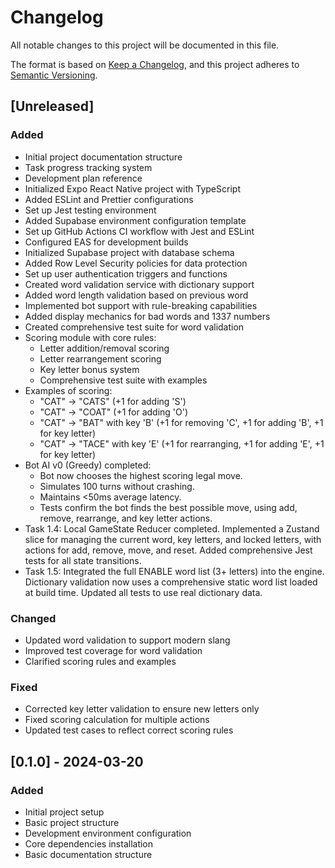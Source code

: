 # Changelog

All notable changes to this project will be documented in this file.

The format is based on [Keep a Changelog](https://keepachangelog.com/en/1.0.0/),
and this project adheres to [Semantic Versioning](https://semver.org/spec/v2.0.0.html).

## [Unreleased]

### Added
- Initial project documentation structure
- Task progress tracking system
- Development plan reference
- Initialized Expo React Native project with TypeScript
- Added ESLint and Prettier configurations
- Set up Jest testing environment
- Added Supabase environment configuration template
- Set up GitHub Actions CI workflow with Jest and ESLint
- Configured EAS for development builds
- Initialized Supabase project with database schema
- Added Row Level Security policies for data protection
- Set up user authentication triggers and functions
- Created word validation service with dictionary support
- Added word length validation based on previous word
- Implemented bot support with rule-breaking capabilities
- Added display mechanics for bad words and 1337 numbers
- Created comprehensive test suite for word validation
- Scoring module with core rules:
  - Letter addition/removal scoring
  - Letter rearrangement scoring
  - Key letter bonus system
  - Comprehensive test suite with examples
- Examples of scoring:
  - "CAT" → "CATS" (+1 for adding 'S')
  - "CAT" → "COAT" (+1 for adding 'O')
  - "CAT" → "BAT" with key 'B' (+1 for removing 'C', +1 for adding 'B', +1 for key letter)
  - "CAT" → "TACE" with key 'E' (+1 for rearranging, +1 for adding 'E', +1 for key letter)
- Bot AI v0 (Greedy) completed:
  - Bot now chooses the highest scoring legal move.
  - Simulates 100 turns without crashing.
  - Maintains <50ms average latency.
  - Tests confirm the bot finds the best possible move, using add, remove, rearrange, and key letter actions.
- Task 1.4: Local GameState Reducer completed. Implemented a Zustand slice for managing the current word, key letters, and locked letters, with actions for add, remove, move, and reset. Added comprehensive Jest tests for all state transitions.
- Task 1.5: Integrated the full ENABLE word list (3+ letters) into the engine. Dictionary validation now uses a comprehensive static word list loaded at build time. Updated all tests to use real dictionary data.

### Changed
- Updated word validation to support modern slang
- Improved test coverage for word validation
- Clarified scoring rules and examples

### Fixed
- Corrected key letter validation to ensure new letters only
- Fixed scoring calculation for multiple actions
- Updated test cases to reflect correct scoring rules

## [0.1.0] - 2024-03-20

### Added
- Initial project setup
- Basic project structure
- Development environment configuration
- Core dependencies installation
- Basic documentation structure 